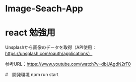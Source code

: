 # Image-Seach-App

# react 勉強用
Unsplashから画像のデータを取得（API使用：https://unsplash.com/oauth/applications）


参考URL：https://www.youtube.com/watch?v=dbUAgdN2rT0

#　開発環境
npm run start


